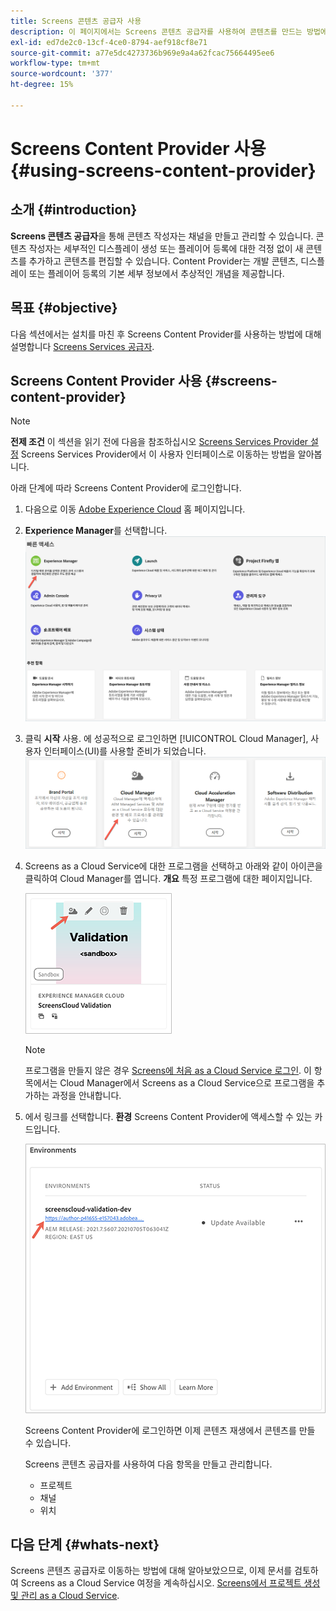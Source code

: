 ```yaml
---
title: Screens 콘텐츠 공급자 사용
description: 이 페이지에서는 Screens 콘텐츠 공급자를 사용하여 콘텐츠를 만드는 방법에 대해 설명합니다.
exl-id: ed7de2c0-13cf-4ce0-8794-aef918cf8e71
source-git-commit: a77e5dc4273736b969e9a4a62fcac75664495ee6
workflow-type: tm+mt
source-wordcount: '377'
ht-degree: 15%

---
```


# Screens Content Provider 사용 {#using-screens-content-provider}

## 소개 {#introduction}

**Screens 콘텐츠 공급자**&#x200B;을 통해 콘텐츠 작성자는 채널을 만들고 관리할 수 있습니다. 콘텐츠 작성자는 세부적인 디스플레이 생성 또는 플레이어 등록에 대한 걱정 없이 새 콘텐츠를 추가하고 콘텐츠를 편집할 수 있습니다. Content Provider는 개발 콘텐츠, 디스플레이 또는 플레이어 등록의 기본 세부 정보에서 추상적인 개념을 제공합니다.

## 목표 {#objective}

다음 섹션에서는 설치를 마친 후 Screens Content Provider를 사용하는 방법에 대해 설명합니다 [Screens Services 공급자](https://experienceleague.adobe.com/docs/experience-manager-cloud-service/content/screens-as-cloud-service/configure-screens-cloud/navigating-to-screens-services-provider.html).

## Screens Content Provider 사용 {#screens-content-provider}

>[!NOTE]
>**전제 조건**
>이 섹션을 읽기 전에 다음을 참조하십시오 [Screens Services Provider 설정](https://experienceleague.adobe.com/docs/experience-manager-cloud-service/content/screens-as-cloud-service/configure-screens-cloud/navigating-to-screens-services-provider.html) Screens Services Provider에서 이 사용자 인터페이스로 이동하는 방법을 알아봅니다.

아래 단계에 따라 Screens Content Provider에 로그인합니다.

1. 다음으로 이동 [Adobe Experience Cloud](https://experience.adobe.com) 홈 페이지입니다.

1. **Experience Manager**를 선택합니다.
   ![Experience Manager 영역에 대한 빠른 액세스를 위한 랜딩 페이지입니다.](/help/implementing/cloud-manager/getting-access-to-aem-in-cloud/assets/landing-page1.png)

1. 클릭 **시작** 사용. 에 성공적으로 로그인하면 [!UICONTROL Cloud Manager], 사용자 인터페이스(UI)를 사용할 준비가 되었습니다.
   ![Cloud Manager의 네 가지 영역(Brand Portal, Cloud Manager, Cloud Acceleration Manager 및 소프트웨어 배포)이 각각 고유한 Launch 구현을 보여 줍니다.](/help/implementing/cloud-manager/getting-access-to-aem-in-cloud/assets/landing-page2.png)

1. Screens as a Cloud Service에 대한 프로그램을 선택하고 아래와 같이 아이콘을 클릭하여 Cloud Manager를 엽니다. **개요** 특정 프로그램에 대한 페이지입니다.

   ![Cloud Manager의 개요 페이지에 대한 아이콘은 도구 모음의 맨 왼쪽에 표시됩니다.](/help/screens-cloud/assets/configure/screens-cp-1.png)

   >[!NOTE]
   >프로그램을 만들지 않은 경우 [Screens에 처음 as a Cloud Service 로그인](https://experienceleague.adobe.com/docs/experience-manager-cloud-service/content/screens-as-cloud-service/onboarding-screens-cloud/first-time-login-screens-cloud.html). 이 항목에서는 Cloud Manager에서 Screens as a Cloud Service으로 프로그램을 추가하는 과정을 안내합니다.

1. 에서 링크를 선택합니다. **환경** Screens Content Provider에 액세스할 수 있는 카드입니다.

   ![Screens Content Provider에 액세스할 수 있는 환경 카드에서 강조 표시된 링크입니다.](/help/screens-cloud/assets/configure/screens-cp-2.png)

   Screens Content Provider에 로그인하면 이제 콘텐츠 재생에서 콘텐츠를 만들 수 있습니다.

   Screens 콘텐츠 공급자를 사용하여 다음 항목을 만들고 관리합니다.

   * 프로젝트
   * 채널
   * 위치

## 다음 단계 {#whats-next}

Screens 콘텐츠 공급자로 이동하는 방법에 대해 알아보았으므로, 이제 문서를 검토하여 Screens as a Cloud Service 여정을 계속하십시오. [Screens에서 프로젝트 생성 및 관리 as a Cloud Service](https://experienceleague.adobe.com/docs/experience-manager-cloud-service/content/screens-as-cloud-service/create-content/creating-projects-screens-cloud.html).

